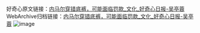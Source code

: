 好奇心原文链接：[内马尔穿错底裤，可能面临罚款_文化_好奇心日报-吴亭蓉](https://www.qdaily.com/articles/1310.html)
WebArchive归档链接：[内马尔穿错底裤，可能面临罚款_文化_好奇心日报-吴亭蓉](http://web.archive.org/web/20190623145852/https://www.qdaily.com/articles/1310.html)
![image](http://ww3.sinaimg.cn/large/007d5XDply1g3v4enmd1dj30u02dl4qp)